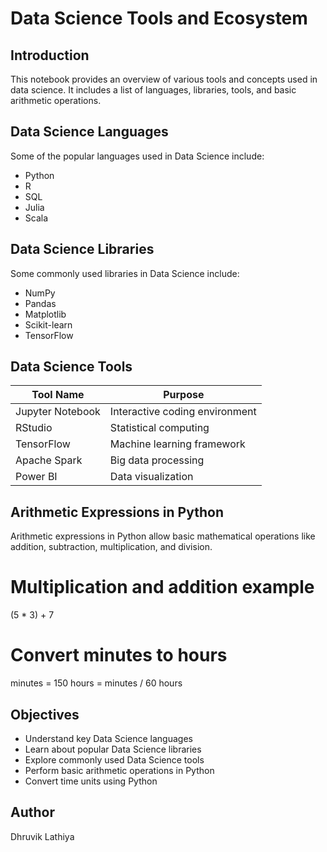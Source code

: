# Data Science Tools and Ecosystem

## Introduction
This notebook provides an overview of various tools and concepts used in data science. It includes a list of languages, libraries, tools, and basic arithmetic operations.

## Data Science Languages
Some of the popular languages used in Data Science include:

- Python
- R
- SQL
- Julia
- Scala

## Data Science Libraries
Some commonly used libraries in Data Science include:

- NumPy
- Pandas
- Matplotlib
- Scikit-learn
- TensorFlow

## Data Science Tools
| Tool Name      | Purpose                           |
|---------------|----------------------------------|
| Jupyter Notebook | Interactive coding environment |
| RStudio       | Statistical computing           |
| TensorFlow    | Machine learning framework      |
| Apache Spark  | Big data processing            |
| Power BI      | Data visualization             |

## Arithmetic Expressions in Python
Arithmetic expressions in Python allow basic mathematical operations like addition, subtraction, multiplication, and division.

# Multiplication and addition example
(5 * 3) + 7

# Convert minutes to hours
minutes = 150
hours = minutes / 60
hours

## Objectives
- Understand key Data Science languages
- Learn about popular Data Science libraries
- Explore commonly used Data Science tools
- Perform basic arithmetic operations in Python
- Convert time units using Python

## Author
Dhruvik Lathiya

